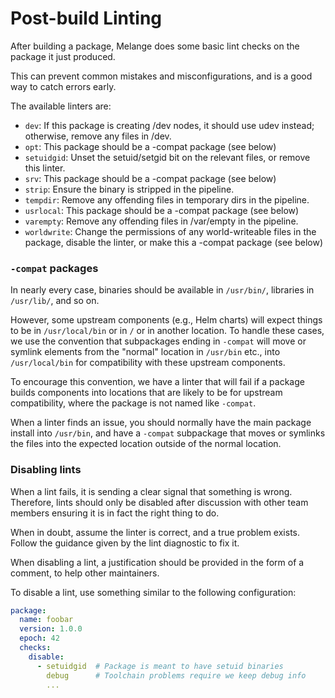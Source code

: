 # Post-build Linting

After building a package, Melange does some basic lint checks on the package it just produced.

This can prevent common mistakes and misconfigurations, and is a good way to catch errors early.

The available linters are:

- `dev`: If this package is creating /dev nodes, it should use udev instead; otherwise, remove any files in /dev.
- `opt`: This package should be a -compat package (see below)
- `setuidgid`: Unset the setuid/setgid bit on the relevant files, or remove this linter.
- `srv`: This package should be a -compat package (see below)
- `strip`: Ensure the binary is stripped in the pipeline.
- `tempdir`: Remove any offending files in temporary dirs in the pipeline.
- `usrlocal`: This package should be a -compat package (see below)
- `varempty`: Remove any offending files in /var/empty in the pipeline.
- `worldwrite`: Change the permissions of any world-writeable files in the package, disable the linter, or make this a -compat package (see below)

### `-compat` packages

In nearly every case, binaries should be available in `/usr/bin/`, libraries in `/usr/lib/`, and so on.

However, some upstream components (e.g., Helm charts) will expect things to be in `/usr/local/bin` or in `/` or in another location.
To handle these cases, we use the convention that subpackages ending in `-compat` will move or symlink elements from the "normal" location in `/usr/bin` etc., into `/usr/local/bin` for compatibility with these upstream components.

To encourage this convention, we have a linter that will fail if a package builds components into locations that are likely to be for upstream compatibility, where the package is not named like `-compat`.

When a linter finds an issue, you should normally have the main package install into `/usr/bin`, and have a `-compat` subpackage that moves or symlinks the files into the expected location outside of the normal location.

### Disabling lints

When a lint fails, it is sending a clear signal that something is wrong. Therefore, lints should only be disabled after discussion with other team members ensuring it is in fact the right thing to do.

When in doubt, assume the linter is correct, and a true problem exists. Follow the guidance given by the lint diagnostic to fix it.

When disabling a lint, a justification should be provided in the form of a comment, to help other maintainers.

To disable a lint, use something similar to the following configuration:

```yaml
package:
  name: foobar
  version: 1.0.0
  epoch: 42
  checks:
    disable:
      - setuidgid  # Package is meant to have setuid binaries
        debug      # Toolchain problems require we keep debug info
        ...
```
